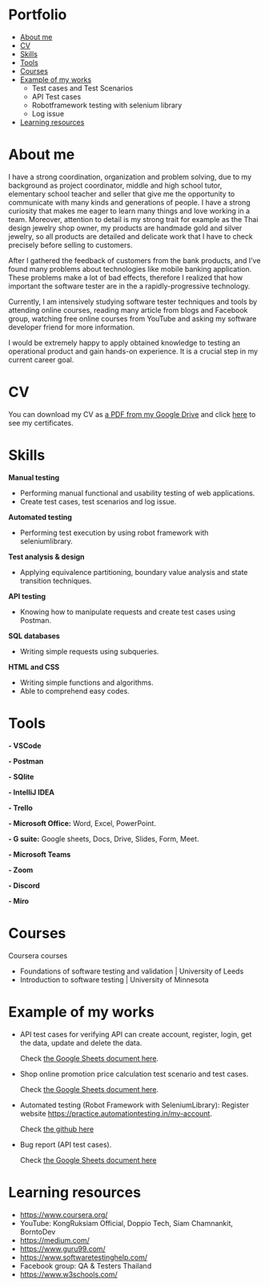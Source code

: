 # Portfolio

- [About me](https://github.com/Duangjaii/Portfolio#about-me)
- [CV](https://github.com/Duangjaii/Portfolio#cv)
- [Skills](https://github.com/Duangjaii/Portfolio#skills)
- [Tools](https://github.com/Duangjaii/Portfolio#tools)
- [Courses](https://github.com/Duangjaii/Portfolio#courses)
- [Example of my works](https://github.com/Duangjaii/Portfolio#example-of-my-works)
    - Test cases and Test Scenarios 
    - API Test cases
    - Robotframework testing with selenium library
    - Log issue
- [Learning resources](https://github.com/Duangjaii/Portfolio#learning-resources)

# About me
I have a strong coordination, organization and problem solving, due to my background as project coordinator, middle and high school tutor, elementary school teacher and seller that give me the opportunity to communicate with many kinds and generations of people. I have a strong curiosity that makes me eager to learn many things and love working in a team. Moreover, attention to detail is my strong trait for example as the Thai design jewelry shop owner, my products are handmade gold and silver jewelry, so all products are detailed and delicate work that I have to check precisely before selling to customers.

After I gathered the feedback of customers from the bank products, and I’ve found many problems about technologies like mobile banking application. These problems make a lot of bad effects, therefore I realized that how important the software tester are in the a rapidly-progressive technology. 

Currently, I am intensively studying software tester techniques and tools by attending online courses, reading many article from blogs and Facebook group, watching free online courses from YouTube and asking my software developer friend for more information.

I would be extremely happy to apply obtained knowledge to testing an operational product and gain hands-on experience. It is a crucial step in my current career goal.

# CV
You can download my CV as [a PDF from my Google Drive](https://drive.google.com/file/d/1OZT5jEw8eYSm-PwX-twIZN190nIPj7Zz/view?usp=sharing) and click [here](https://drive.google.com/drive/folders/1Oegx5d7Do7XzsOBqsB-vjorcLT6dFmDh?usp=sharing) to see my certificates.


# Skills
**Manual testing**
- Performing manual functional and usability testing of web applications.
- Create test cases, test scenarios and log issue.

**Automated testing**
- Performing test execution by using robot framework with seleniumlibrary.

**Test analysis & design**

- Applying equivalence partitioning, boundary value analysis and state transition techniques.

**API testing**

- Knowing how to manipulate requests and create test cases using Postman.

**SQL databases**

- Writing simple requests using subqueries.

**HTML and CSS**

- Writing simple functions and algorithms.
- Able to comprehend easy codes.
  
# Tools
**- VSCode**

**- Postman**

**- SQlite**

**- IntelliJ IDEA** 

**- Trello**

**- Microsoft Office:** Word, Excel, PowerPoint.

**- G suite:** Google sheets, Docs, Drive, Slides, Form, Meet.

**- Microsoft Teams**

**- Zoom** 

**- Discord** 

**- Miro**

# Courses

Coursera courses
- Foundations of software testing and validation | University of Leeds      
- Introduction to software testing | University of Minnesota

# Example of my works

- API test cases for verifying API can create account, register, login, get the data, update and delete the data.
  
    Check [the Google Sheets document here](https://docs.google.com/spreadsheets/d/1TLpuRCfgKDXVLkjbjYRC93vVgMbNDWD0jRpB73J_E_Q/edit?usp=drive_link).
- Shop online promotion price calculation test scenario and test cases.

    Check [the Google Sheets document here](https://docs.google.com/spreadsheets/d/1tHhDxILCP16fv8JvpIGqSeRjih8cysPO42eBotcSlCg/edit?usp=drive_link).

- Automated testing (Robot Framework with SeleniumLibrary): Register website https://practice.automationtesting.in/my-account.

    Check [the github here](https://github.com/Duangjaii/Portfolio/blob/main/robottestcases)

- Bug report (API test cases).

    Check [the Google Sheets document here](https://docs.google.com/spreadsheets/d/1R4ri7O6FOmxLD98cZscUG5WFfboo29QEb8LTR1c3Nq4/edit?usp=drive_link)

# Learning resources
- https://www.coursera.org/
- YouTube: KongRuksiam Official, Doppio Tech, Siam Chamnankit, BorntoDev
- https://medium.com/
- https://www.guru99.com/
- https://www.softwaretestinghelp.com/
- Facebook group: QA & Testers Thailand
- https://www.w3schools.com/
